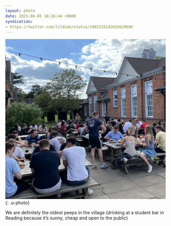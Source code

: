 ```yaml
---
layout: photo
date: 2021-06-05 16:26:44 +0000
syndication:
- https://twitter.com/lildude/status/1401215142025629696
---
```


![](/img/ccbe9c7f1034cb1a7eca119f2c10fddf38ce64c15a51fe212337a53eef631b2f.jpeg){: .u-photo}
 
We are definitely the oldest peeps in the village (drinking at a student bar in Reading because it’s sunny, cheap and open to the public)
